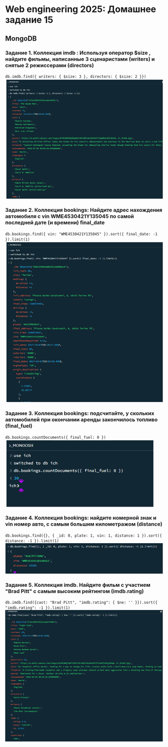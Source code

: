 # Web engineering 2025: Домашнее задание 15

## MongoDB

### Задание 1. Коллекция imdb : Используя оператор $size , найдите фильмы, написанные 3 сценаристами (writers) и снятые 2 режиссерами (directors)

`db.imdb.find({ writers: { $size: 3 }, directors: { $size: 2 }})`
![скриншот](./01.png)

### Задание 2. Коллекция bookings: Найдите адрес нахождения автомобиля с vin WME4530421Y135045 по самой последней дате (и времени) final_date

`db.bookings.find({ vin: "WME4530421Y135045" }).sort({ final_date: -1 }).limit(1)`
![скриншот](./02.png)

### Задание 3. Коллекция bookings: подсчитайте, у скольких автомобилей при окончании аренды закончилось топливо (final_fuel)

`db.bookings.countDocuments({ final_fuel: 0 })`
![скриншот](./03.png)

### Задание 4.  Коллекция bookings: найдите номерной знак и vin номер авто, с самым большим километражом (distance)

`db.bookings.find({}, { _id: 0, plate: 1, vin: 1, distance: 1 }).sort({ distance: -1 }).limit(1)`
![скриншот](./04.png)

### Задание 5. Коллекция imdb. Найдите фильм с участием "Brad Pitt" с самым высоким рейтингом (imdb.rating)

`db.imdb.find({cast: "Brad Pitt", "imdb.rating": { $ne: '' }}).sort({ "imdb.rating": -1 }).limit(1)`
![скриншот](./05.png)




